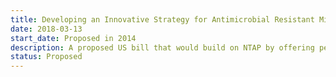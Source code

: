 ```yaml
---
title: Developing an Innovative Strategy for Antimicrobial Resistant Microbes (DISARM) Act
date: 2018-03-13
start_date: Proposed in 2014
description: A proposed US bill that would build on NTAP by offering permanently higher payments for qualified antibiotics to those hospitals participating in the Antimicrobial Use and Resistance Module of the National Healthcare Safety Network
status: Proposed
---
```

